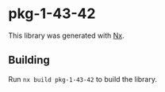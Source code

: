 # pkg-1-43-42

This library was generated with [Nx](https://nx.dev).

## Building

Run `nx build pkg-1-43-42` to build the library.

